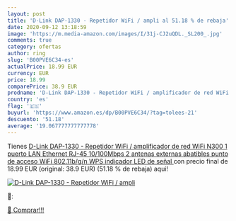 ```yaml
---
layout: post
title: 'D-Link DAP-1330 - Repetidor WiFi / ampli al 51.18 % de rebaja'
date: 2020-09-12 13:18:59
image: 'https://m.media-amazon.com/images/I/31j-CJ2uQDL._SL200_.jpg'
comments: true
category: ofertas
author: ring
slug: 'B00PVE6C34-es'
actualPrice: 18.99 EUR
currency: EUR
price: 18.99
comparePrice: 38.9 EUR
prodname: 'D-Link DAP-1330 - Repetidor WiFi / amplificador de red WiFi N300  1 puerto LAN Ethernet RJ-45 10/100Mbps  2 antenas externas abatibles  punto de acceso WiFi  802.11b/g/n  WPS  indicador LED de señal '
country: 'es'
flag: '🇪🇸'
buyurl: 'https://www.amazon.es/dp/B00PVE6C34/?tag=tolees-21'
descuento: '51.18'
average: '19.067777777777778'
---
```


Tienes [D-Link DAP-1330 - Repetidor WiFi / amplificador de red WiFi N300  1 puerto LAN Ethernet RJ-45 10/100Mbps  2 antenas externas abatibles  punto de acceso WiFi  802.11b/g/n  WPS  indicador LED de señal ](https://www.amazon.es/dp/B00PVE6C34/?tag=tolees-21) con precio final de  18.99 EUR (original: 38.9 EUR) (51.18 %  de rebaja) aqui!

[![D-Link DAP-1330 - Repetidor WiFi / ampli](https://m.media-amazon.com/images/I/31j-CJ2uQDL._SL200_.jpg)](https://www.amazon.es/dp/B00PVE6C34/?tag=tolees-21)

🔎:


[🛒 Comprar!!!](https://www.amazon.es/dp/B00PVE6C34/?tag=tolees-21)
